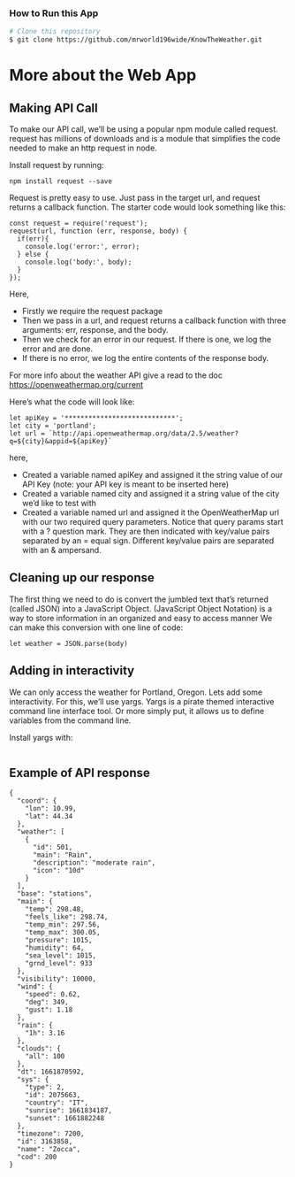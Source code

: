 <h3> How to Run this App </h3>

```bash
# Clone this repository
$ git clone https://github.com/mrworld196wide/KnowTheWeather.git
```

<h1>More about the Web App</h1>

## Making API Call
To make our API call, we’ll be using a popular npm module called request. request has millions of downloads and is a module that simplifies the code needed to make an http request in node.

Install request by running:

```
npm install request --save
```

Request is pretty easy to use. Just pass in the target url, and request returns a callback function. 
The starter code would look something like this:

```
const request = require('request');
request(url, function (err, response, body) {
  if(err){
    console.log('error:', error);
  } else {
    console.log('body:', body);
  }
});
```
Here, 
- Firstly we require the request package
- Then we pass in a url, and request returns a callback function with three arguments: err, response, and the body.
- Then we check for an error in our request. If there is one, we log the error and are done.
- If there is no error, we log the entire contents of the response body.

For more info about the weather API give a read to the doc
https://openweathermap.org/current

Here’s what the code will look like:

```
let apiKey = '****************************';
let city = 'portland';
let url = `http://api.openweathermap.org/data/2.5/weather?q=${city}&appid=${apiKey}`
```

here,
- Created a variable named apiKey and assigned it the string value of our API Key (note: your API key is meant to be inserted here)
- Created a variable named city and assigned it a string value of the city we’d like to test with
- Created a variable named url and assigned it the OpenWeatherMap url with our two required query parameters. Notice that query params start with a ? question mark. They are then indicated with key/value pairs separated by an = equal sign. Different key/value pairs are separated with an & ampersand.

## Cleaning up our response
The first thing we need to do is convert the jumbled text that’s returned (called JSON) into a JavaScript Object. (JavaScript Object Notation) is a way to store information in an organized and easy to access manner 
We can make this conversion with one line of code:
```
let weather = JSON.parse(body)
```

## Adding in interactivity
We can only access the weather for Portland, Oregon. Lets add some interactivity. For this, we’ll use yargs. Yargs is a pirate themed interactive command line interface tool. Or more simply put, it allows us to define variables from the command line.

Install yargs with:

```

```

## Example of API response

```
{
  "coord": {
    "lon": 10.99,
    "lat": 44.34
  },
  "weather": [
    {
      "id": 501,
      "main": "Rain",
      "description": "moderate rain",
      "icon": "10d"
    }
  ],
  "base": "stations",
  "main": {
    "temp": 298.48,
    "feels_like": 298.74,
    "temp_min": 297.56,
    "temp_max": 300.05,
    "pressure": 1015,
    "humidity": 64,
    "sea_level": 1015,
    "grnd_level": 933
  },
  "visibility": 10000,
  "wind": {
    "speed": 0.62,
    "deg": 349,
    "gust": 1.18
  },
  "rain": {
    "1h": 3.16
  },
  "clouds": {
    "all": 100
  },
  "dt": 1661870592,
  "sys": {
    "type": 2,
    "id": 2075663,
    "country": "IT",
    "sunrise": 1661834187,
    "sunset": 1661882248
  },
  "timezone": 7200,
  "id": 3163858,
  "name": "Zocca",
  "cod": 200
}                             
```
